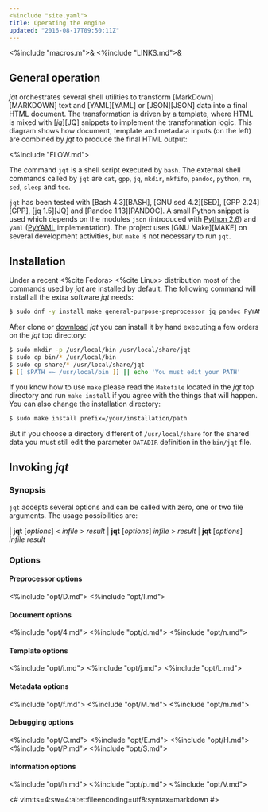 ```yaml
---
<%include "site.yaml">
title: Operating the engine
updated: "2016-08-17T09:50:11Z"
---
```

<%include "macros.m">&
<%include "LINKS.md">&

## General operation

_jqt_ orchestrates several shell utilities to transform [MarkDown][MARKDOWN] text and
[YAML][YAML] or [JSON][JSON] data into a final HTML document. The transformation is driven by a template,
where HTML is mixed with [_jq_][JQ] snippets to implement the transformation logic.
This diagram shows how document, template and metadata inputs (on the left) are combined by
_jqt_ to produce the final HTML output:

<%include "FLOW.md">

The command `jqt` is a shell script executed by `bash`.
The external shell commands called by `jqt` are `cat`, `gpp`, `jq`, `mkdir`,
`mkfifo`, `pandoc`, `python`, `rm`, `sed`, `sleep` and `tee`.

`jqt` has been tested with [Bash 4.3][BASH], [GNU sed 4.2][SED], [GPP 2.24][GPP],
[jq 1.5][JQ] and [Pandoc 1.13][PANDOC]. A small Python snippet is used which depends
on the modules `json` (introduced with [Python 2.6](https://docs.python.org/2.6/))
and `yaml` ([PyYAML](http://pyyaml.org/) implementation).
The project uses [GNU Make][MAKE] on several development activities, but `make`
is not necessary to run `jqt`.

## Installation

Under a recent <%cite Fedora> <%cite Linux> distribution most of the commands
used by _jqt_ are installed by default. The following command will install all the extra
software _jqt_ needs:

```zsh
$ sudo dnf -y install make general-purpose-preprocessor jq pandoc PyYAML
```

After clone or [download](https://github.com/fadado/jqt/releases) _jqt_ you can
install it by hand executing a few orders on the _jqt_ top directory:

```zsh
$ sudo mkdir -p /usr/local/bin /usr/local/share/jqt
$ sudo cp bin/* /usr/local/bin
$ sudo cp share/* /usr/local/share/jqt
$ [[ $PATH =~ /usr/local/bin ]] || echo 'You must edit your PATH'
```

If you know how to use `make` please read the `Makefile` located in the _jqt_
top directory and run `make install` if you agree with the things that will
happen. You can also change the installation directory:

```zsh
$ sudo make install prefix=/your/installation/path
```

But if you choose a directory different of `/usr/local/share` for the shared data
you must still edit the parameter `DATADIR` definition in the `bin/jqt` file.

## Invoking _jqt_

### Synopsis

`jqt` accepts several options and can be called with zero, one or two file
arguments.  The usage possibilities are:

| **jqt** [_options_] < _infile_ > _result_
| **jqt** [_options_] _infile_ > _result_
| **jqt** [_options_] _infile_ _result_

### Options

#### Preprocessor options

<%include "opt/D.md">
<%include "opt/I.md">

#### Document options

<%include "opt/4.md">
<%include "opt/d.md">
<%include "opt/n.md">

#### Template options

<%include "opt/i.md">
<%include "opt/j.md">
<%include "opt/L.md">

#### Metadata options

<%include "opt/f.md">
<%include "opt/M.md">
<%include "opt/m.md">

#### Debugging options

<%include "opt/C.md">
<%include "opt/E.md">
<%include "opt/H.md">
<%include "opt/P.md">
<%include "opt/S.md">

#### Information options

<%include "opt/h.md">
<%include "opt/p.md">
<%include "opt/V.md">

<#
vim:ts=4:sw=4:ai:et:fileencoding=utf8:syntax=markdown
#>

